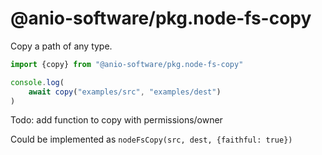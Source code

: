 # @anio-software/pkg.node-fs-copy

Copy a path of any type.

```js
import {copy} from "@anio-software/pkg.node-fs-copy"

console.log(
	await copy("examples/src", "examples/dest")
)
```

Todo: add function to copy with permissions/owner 

Could be implemented as `nodeFsCopy(src, dest, {faithful: true})`
